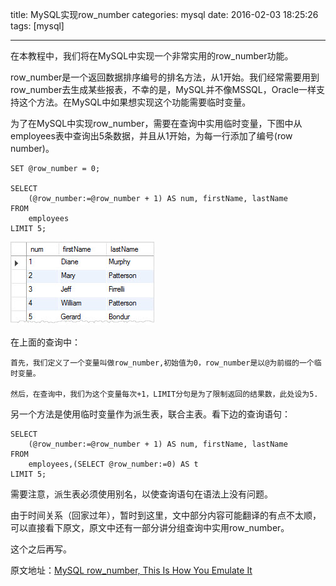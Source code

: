 title: MySQL实现row_number
categories: mysql
date: 2016-02-03 18:25:26
tags:  [mysql]

---

在本教程中，我们将在MySQL中实现一个非常实用的row_number功能。

row_number是一个返回数据排序编号的排名方法，从1开始。我们经常需要用到row_number去生成某些报表，不幸的是，MySQL并不像MSSQL，Oracle一样支持这个方法。在MySQL中如果想实现这个功能需要临时变量。

为了在MySQL中实现row_number，需要在查询中实用临时变量，下图中从employees表中查询出5条数据，并且从1开始，为每一行添加了编号(row number)。

```
SET @row_number = 0;
 
SELECT 
    (@row_number:=@row_number + 1) AS num, firstName, lastName
FROM
    employees
LIMIT 5;
```

![](/images/mysql-row_number-session-variables.jpg)

在上面的查询中：

	首先，我们定义了一个变量叫做row_number,初始值为0，row_number是以@为前缀的一个临时变量。
	
	然后，在查询中，我们为这个变量每次+1，LIMIT分句是为了限制返回的结果数，此处设为5.
	
另一个方法是使用临时变量作为派生表，联合主表。看下边的查询语句：

```
SELECT 
    (@row_number:=@row_number + 1) AS num, firstName, lastName
FROM
    employees,(SELECT @row_number:=0) AS t
LIMIT 5;

```

需要注意，派生表必须使用别名，以使查询语句在语法上没有问题。

由于时间关系（回家过年），暂时到这里，文中部分内容可能翻译的有点不太顺，可以直接看下原文，原文中还有一部分讲分组查询中实用row_number。

这个之后再写。
	
原文地址：[MySQL row_number, This Is How You Emulate It](http://www.mysqltutorial.org/mysql-row_number/)
	